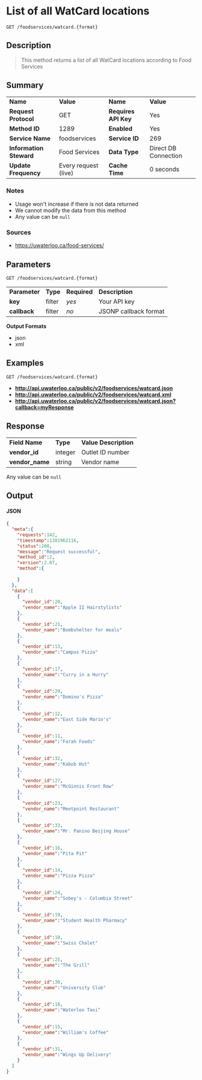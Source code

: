 # List of all WatCard locations

```
GET /foodservices/watcard.{format}
```

## Description

> This method returns a list of all WatCard locations according to Food Services

## Summary

<table>
  <tr>
    <td><b>Name</b></td>
    <td><b>Value</b></td>
    <td><b><b>Name</b></b></td>
    <td><b>Value</b></td>
  </tr>
  <tr>
    <td><b>Request Protocol</b></td>
    <td>GET</td>
    <td><b>Requires API Key</b></td>
    <td>Yes</td>
  </tr>
  <tr>
    <td><b>Method ID</b></td>
    <td>1289</td>
    <td><b>Enabled</b></td>
    <td>Yes</td>
  </tr>
  <tr>
    <td><b>Service Name</b></td>
    <td>foodservices</td>
    <td><b>Service ID</b></td>
    <td>269</td>
  </tr>
  <tr>
    <td><b>Information Steward</b></td>
    <td>Food Services</td>
    <td><b>Data Type</b></td>
    <td>Direct DB Connection</td>
  </tr>
  <tr>
    <td><b>Update Frequency</b></td>
    <td>Every request (live)</td>
    <td><b>Cache Time</b></td>
    <td>0 seconds</td>
  </tr>
</table>


### Notes

- Usage won't increase if there is not data returned
- We cannot modify the data from this method
- Any value can be `null`


### Sources

- https://uwaterloo.ca/food-services/


## Parameters

```
GET /foodservices/watcard.{format}
```

<table>
  <tr>
    <td><b>Parameter</b></td>
    <td><b>Type</b></td>
    <td><b><b>Required</b></b></td>
    <td><b>Description</b></td>
  </tr>
  <tr>
    <td><b>key</b></td>
    <td>filter</td>
    <td><i>yes</i></td>
    <td>Your API key</td>
  </tr>
  <tr>
    <td><b>callback</b></td>
    <td>filter</td>
    <td><i>no</i></td>
    <td>JSONP callback format</td>
  </tr>
</table>

**Output Formats**

- json
- xml


## Examples

```
GET /foodservices/watcard.{format}
```

- **http://api.uwaterloo.ca/public/v2/foodservices/watcard.json**
- **http://api.uwaterloo.ca/public/v2/foodservices/watcard.xml**
- **http://api.uwaterloo.ca/public/v2/foodservices/watcard.json?callback=myResponse**


## Response

<table>
  <tr>
    <td><b>Field Name</b></td>
    <td><b>Type</b></td>
    <td><b>Value Description</b></td>
  </tr>
  <tr>
    <td><b>vendor_id</b></td>
    <td>integer</td>
    <td>Outlet ID number</td>
  </tr>
  <tr>
    <td><b>vendor_name</b></td>
    <td>string</td>
    <td>Vendor name</td>
  </tr>
</table>


Any value can be `null`

## Output

#### JSON

```json
{
  "meta":{
    "requests":142,
    "timestamp":1381962116,
    "status":200,
    "message":"Request successful",
    "method_id":2,
    "version":2.07,
    "method":{
      
    }
  },
  "data":[
    {
      "vendor_id":20,
      "vendor_name":"Apple II Hairstylists"
    },
    {
      "vendor_id":21,
      "vendor_name":"Bombshelter for meals"
    },
    {
      "vendor_id":13,
      "vendor_name":"Campus Pizza"
    },
    {
      "vendor_id":17,
      "vendor_name":"Curry in a Hurry"
    },
    {
      "vendor_id":29,
      "vendor_name":"Domino's Pizza"
    },
    {
      "vendor_id":12,
      "vendor_name":"East Side Mario's"
    },
    {
      "vendor_id":11,
      "vendor_name":"Farah Foods"
    },
    {
      "vendor_id":32,
      "vendor_name":"Kabob Hut"
    },
    {
      "vendor_id":27,
      "vendor_name":"McGinnis Front Row"
    },
    {
      "vendor_id":23,
      "vendor_name":"Meetpoint Restaurant"
    },
    {
      "vendor_id":33,
      "vendor_name":"Mr. Panino Beijing House"
    },
    {
      "vendor_id":16,
      "vendor_name":"Pita Pit"
    },
    {
      "vendor_id":14,
      "vendor_name":"Pizza Pizza"
    },
    {
      "vendor_id":24,
      "vendor_name":"Sobey's - Columbia Street"
    },
    {
      "vendor_id":19,
      "vendor_name":"Student Health Pharmacy"
    },
    {
      "vendor_id":10,
      "vendor_name":"Swiss Chalet"
    },
    {
      "vendor_id":25,
      "vendor_name":"The Grill"
    },
    {
      "vendor_id":30,
      "vendor_name":"University Club"
    },
    {
      "vendor_id":18,
      "vendor_name":"Waterloo Taxi"
    },
    {
      "vendor_id":15,
      "vendor_name":"William's Coffee"
    },
    {
      "vendor_id":31,
      "vendor_name":"Wings Up Delivery"
    }
  ]
}
```

